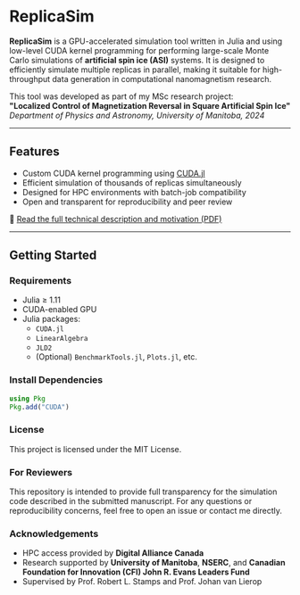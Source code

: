 # ReplicaSim

**ReplicaSim** is a GPU-accelerated simulation tool written in Julia and using low-level CUDA kernel programming for performing large-scale Monte Carlo simulations of **artificial spin ice (ASI)** systems. It is designed to efficiently simulate multiple replicas in parallel, making it suitable for high-throughput data generation in computational nanomagnetism research.

This tool was developed as part of my MSc research project:  
**"Localized Control of Magnetization Reversal in Square Artificial Spin Ice"**  
_Department of Physics and Astronomy, University of Manitoba, 2024_

---

## Features

- Custom CUDA kernel programming using [CUDA.jl](https://github.com/JuliaGPU/CUDA.jl)
- Efficient simulation of thousands of replicas simultaneously
- Designed for HPC environments with batch-job compatibility
- Open and transparent for reproducibility and peer review

📄 [Read the full technical description and motivation (PDF)](ReplicaSim_Description.pdf)

---

## Getting Started

### Requirements
- Julia ≥ 1.11
- CUDA-enabled GPU
- Julia packages:
  - `CUDA.jl`
  - `LinearAlgebra`
  - `JLD2`
  - (Optional) `BenchmarkTools.jl`, `Plots.jl`, etc.

### Install Dependencies
```julia
using Pkg
Pkg.add("CUDA")
```


### License
This project is licensed under the MIT License.



### For Reviewers
This repository is intended to provide full transparency for the simulation code described in the submitted manuscript. For any questions or reproducibility concerns, feel free to open an issue or contact me directly.



### Acknowledgements
- HPC access provided by **Digital Alliance Canada**
- Research supported by **University of Manitoba**, **NSERC**, and **Canadian Foundation for Innovation (CFI) John R. Evans Leaders Fund**
- Supervised by Prof. Robert L. Stamps and Prof. Johan van Lierop




